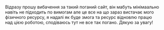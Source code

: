 Відразу прошу вибачення за такий поганий сайт, він мабуть мінімаально навіть не підходить по вимогам але це все на що зараз вистачає мого фізичного ресурсу, я надалі як буде змога та ресурс відновлю працю над цією роботою, сподіваюсь тут не все так погано.
Дякую за увагу!
